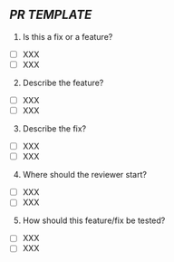 ## **_PR TEMPLATE_**
1. Is this a fix or a feature?
- [ ] XXX
- [ ] XXX

2. Describe the feature?
- [ ] XXX
- [ ] XXX

3. Describe the fix?
- [ ] XXX
- [ ] XXX

4. Where should the reviewer start?
- [ ] XXX
- [ ] XXX

5. How should this feature/fix be tested?
- [ ] XXX
- [ ] XXX
